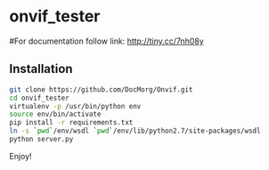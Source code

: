 # onvif_tester

#For documentation follow link:
http://tiny.cc/7nh08y

## Installation
```bash
git clone https://github.com/DocMorg/Onvif.git
cd onvif_tester
virtualenv -p /usr/bin/python env
source env/bin/activate
pip install -r requirements.txt
ln -s `pwd`/env/wsdl `pwd`/env/lib/python2.7/site-packages/wsdl
python server.py
```

Enjoy!
